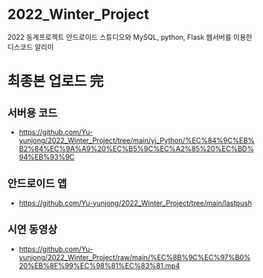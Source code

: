 # 2022_Winter_Project
2022 동계프로젝트
안드로이드 스튜디오와 MySQL, python, Flask 웹서버를 이용한 디스코드 알리미

# 최종본 업로드 完
## 서버용 코드
- https://github.com/Yu-yunjong/2022_Winter_Project/tree/main/yj_Python/%EC%84%9C%EB%B2%84%EC%9A%A9%20%EC%B5%9C%EC%A2%85%20%EC%BD%94%EB%93%9C

## 안드로이드 앱
- https://github.com/Yu-yunjong/2022_Winter_Project/tree/main/lastpush

## 시연 동영상
- https://github.com/Yu-yunjong/2022_Winter_Project/raw/main/%EC%8B%9C%EC%97%B0%20%EB%8F%99%EC%98%81%EC%83%81.mp4
